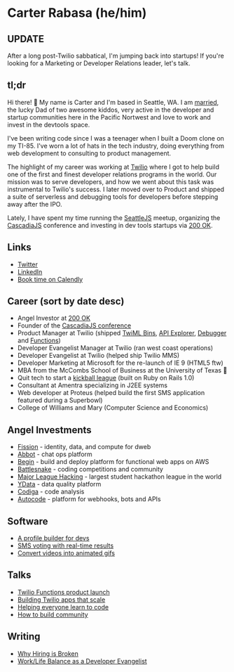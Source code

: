 # Carter Rabasa (he/him)

## UPDATE 

After a long post-Twilio sabbatical, I'm jumping back into startups! If you're looking for a Marketing or Developer Relations leader, let's talk.

## tl;dr

Hi there! 👋 My name is Carter and I'm based in Seattle, WA. I am [married](https://carrie.rabasa.com/), the lucky Dad of two awesome kiddos, very active in the developer and startup communities here in the Pacific Nortwest and love to work and invest in the devtools space.

I've been writing code since I was a teenager when I built a Doom clone on my TI-85. I've worn a lot of hats in the tech industry, doing everything from web development to consulting to product management.

The highlight of my career was working at [Twilio](https://twilio.com) where I got to help build one of the first and finest developer relations programs in the world. Our mission was to serve developers, and how we went about this task was instrumental to Twilio's success. I later moved over to Product and shipped a suite of serverless and debugging tools for developers before stepping away after the IPO.

Lately, I have spent my time running the [SeattleJS](https://seattlejs.com) meetup, organizing the [CascadiaJS](https://2022.cascadiajs.com) conference and investing in dev tools startups via [200 OK](https://200ok.vc).

## Links

- [Twitter](https://twitter.com/crtr0)
- [LinkedIn](https://www.linkedin.com/in/carterrabasa/)
- [Book time on Calendly](https://calendly.com/carter-rabasa)

## Career (sort by date desc)

- Angel Investor at [200 OK](https://200ok.vc)
- Founder of the [CascadiaJS conference](https://2022.cascadiajs.com)
- Product Manager at Twilio (shipped [TwiML Bins](https://www.twilio.com/docs/serverless/twiml-bins), [API Explorer](https://www.twilio.com/blog/2011/08/announcing-the-twilio-api-explorer-2.html), [Debugger](https://www.twilio.com/blog/2017/02/real-time-visibility-into-application-errors-with-the-debugger-webhook.html) and [Functions](https://www.twilio.com/blog/2017/05/introducing-twilio-functions.html))
- Developer Evangelist Manager at Twilio (ran west coast operations)
- Developer Evangelist at Twilio (helped ship Twilio MMS)
- Developer Marketing at Microsoft for the re-launch of IE 9 (HTML5 ftw)
- MBA from the McCombs School of Business at the University of Texas 🤘
- Quit tech to start a [kickball league](https://dcfray.com/sport/kickball/) (built on Ruby on Rails 1.0)
- Consultant at Amentra specializing in J2EE systems
- Web developer at Proteus (helped build the first SMS application featured during a Superbowl)
- College of Williams and Mary (Computer Science and Economics)

## Angel Investments

- [Fission](https://fission.codes/) - identity, data, and compute for dweb
- [Abbot](https://ab.bot/) - chat ops platform
- [Begin](https://begin.com) - build and deploy platform for functional web apps on AWS
- [Battlesnake](https://play.battlesnake.com/) - coding competitions and community
- [Major League Hacking](https://mlh.io/) - largest student hackathon league in the world
- [YData](https://ydata.ai/) - data quality platform
- [Codiga](https://www.codiga.io/) - code analysis
- [Autocode](https://autocode.com/) - platform for webhooks, bots and APIs

## Software

- [A profile builder for devs](http://fizbuz.com)
- [SMS voting with real-time results](https://github.com/crtr0/votr-part5)
- [Convert videos into animated gifs](https://github.com/crtr0/gifit)

## Talks

- [Twilio Functions product launch](https://www.youtube.com/watch?v=PKodXk6L5Eo)
- [Building Twilio apps that scale](https://www.youtube.com/watch?v=3O_jnb-53f4)
- [Helping everyone learn to code](https://www.youtube.com/watch?v=pHJRELG31dE)
- [How to build community](https://www.youtube.com/watch?v=UaWTrMX0MY8)

## Writing

- [Why Hiring is Broken](https://medium.com/@carter.rabasa/the-last-inefficient-market-7d1d947e6360)
- [Work/Life Balance as a Developer Evangelist](https://carter.rabasa.com/2012/07/17/how-to-balance-hustling-and-family)

<!---
crtr0/crtr0 is a ✨ special ✨ repository because its `README.md` (this file) appears on your GitHub profile.
You can click the Preview link to take a look at your changes.
--->
